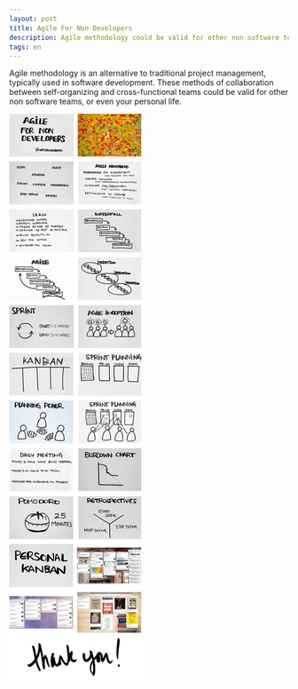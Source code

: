 ```yaml
---
layout: post
title: Agile For Non Developers
description: Agile methodology could be valid for other non software teams, or even your personal life.
tags: en
---
```


Agile methodology is an alternative to traditional project management,
typically used in software development. These methods of collaboration between
self-organizing and cross-functional teams could be valid for other non
software teams, or even your personal life.

![agile][1]


[1]: /assets/images/posts/agile-for-non-developers.jpg
